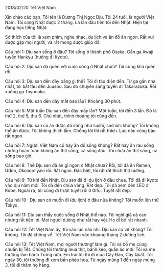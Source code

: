 2018/02/20 Tết Việt Nam

Xin chào các bạn. Tôi tên là Dương Thị Ngọc Dịu. Tôi 24 tuổi, là người Việt Nam.
Tôi sang Nhật được 2 tháng. Là lần đầu tiên tôi đến Nhật.
Hiện tại đang học tiếng Nhật.

Sở thích của tôi là xem phim, nghe nhạc, du lịch và ăn đồ ăn ngon.
Rất vui được gặp mọi người, và rất mong được giúp đỡ.

Câu hỏi 1: Dịu san sống ở đâu?
Tôi sống ở thành phố Osaka. Gần ga Awaji tuyến Hankyu (hướng đi Kyoto).

Câu hỏi 2: Dịu san đã quen với cuộc sống ở Nhật chưa?
Tôi cũng khá quen rồi. 

Câu hỏi 3: Dịu san đến đây bằng gì thế?
Tôi đi tàu điện đến. Từ ga gần nhà nhất, tôi bắt tàu đến Juusou. Sau đó chuyển sang
tuyến đi Takarazuka. Rồi xuống ga Toyonaka.

Câu hỏi 4: Diu san đến đây mất bao lâu?
Khoảng 30 phút. 

Câu hỏi 5: Một tuần Dịu san đến đây mấy lần?
Một tuần, tôi đến 3 lần. Đó là thứ 2, thứ 5, thứ 6.
Chủ nhật, thỉnh thoảng tôi cũng đến.

Câu hỏi 6: Dịu san có ăn được đồ sống như sushi, sashimi không?
Tôi không thể ăn được. Tôi không thích lắm.
Chồng tôi thì rất thích. Lúc nào cũng bảo rất ngon. 

Câu hỏi 7: Người Việt Nam có hay ăn đồ sống không?
Rất hay ăn rau sống nhưng hoàn toàn không ăn thịt sống, cá sống đâu.
Tôi chưa ăn thịt sống, cá sống bao giờ.

Câu hỏi 8: Thế Dịu san đã ăn gì ngon ở Nhật chưa?
Rồi, tôi đã ăn Ramen, Udon, Okonomiyaki rồi. Rất ngon.
Đặc biệt, tôi rất rất thích thịt nướng. 

Câu hỏi 9: Từ khi đến Nhật, Dịu san đã đi du lịch ở đâu chưa.
Tôi đã đi Kyoto vào dịu năm mới. Tôi đã đến chùa vàng. Rất đẹp.
Tôi đã xem đèn LED ở Kobe. Ngoài ra, tôi cũng đi trượt tuyết rồi ở Gifu.
Tuyết rất đẹp.

Câu hỏi 10 : Dịu san có muốn đi (du lịch) ở đâu nữa không?
Tôi muốn lên thử Tokyo. 

Câu hỏi 11: Dịu san thấy cuộc sống ở Nhật thế nào.
Tôi nghĩ giá cả cao nhưng rất tiện lợi. Mọi người dường như rất hay vội.
Họ đi bộ rất nhanh. 

Câu hỏi 12: Tết Việt Nam ấy, thì vào lúc nào nhỉ. Dịu san có về không?
Tôi không. Tôi đã không về. 
Tết Việt Nam vào khoảng tháng 2 dương lịch.

Câu hỏi 13: Têt Việt Nam, mọi người thươngf làm gì.
Tôi và bố mẹ cùng chuẩn bị Tết. Chúng tôi thường mua thịt, bánh kẹo, quần áo mới.
Tôi và mẹ thường làm bánh Trưng nữa.
Em trai tôi thì đi mua Cây Đào, Cây Quất.
Tối ngày 30, tôi thường đi xem bắn pháo hoa.
Từ ngày mùng 1 đến ngày mùng 3, tôi đi thăm họ hàng.


